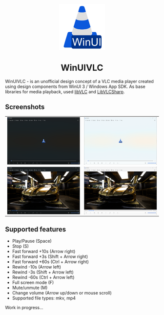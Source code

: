<p align="center">
  <img alt="WinUIVLC Logo" src="WinUIVLC/Assets/Square44x44Logo.altform-lightunplated_targetsize-256.png" width="150px" />
  <h1 align="center">WinUIVLC</h1>
</p>

WinUIVLC - is an unofficial design concept of a VLC media player created using design components from WinUI 3 / Windows App SDK. As base libraries for media playback, used [libVLC](https://www.videolan.org/vlc/libvlc.html) and [LibVLCSharp](https://github.com/videolan/libvlcsharp).

## Screenshots

<table align="center">
  <tr>
    <td><img alt="Files Logo" src="images/player_dark.png" width="auto" /></td>
    <td><img alt="Files Logo" src="images/player_light.png" width="auto" /></td>
  </tr>
  <tr>
    <td><img alt="Files Logo" src="images/player_dark_frame.png" width="auto" /></td>
    <td><img alt="Files Logo" src="images/player_light_frame.png" width="auto" /></td>
  </tr>
</table>

## Supported features

- Play/Pause (Space)
- Stop (S)
- Fast forward +10s (Arrow right)
- Fast forward +3s (Shift + Arrow right)
- Fast forward +60s (Ctrl + Arrow right)
- Rewind -10s (Arrow left)
- Rewind -3s (Shift + Arrow left)
- Rewind -60s (Ctrl + Arrow left) 
- Full screen mode (F)
- Mute/unmute (M)
- Change volume (Arrow up/down or mouse scroll)
- Supported file types: mkv, mp4

Work in progress...